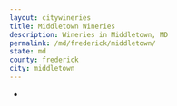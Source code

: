 ```yaml
---
layout: citywineries
title: Middletown Wineries
description: Wineries in Middletown, MD
permalink: /md/frederick/middletown/
state: md
county: frederick
city: middletown
---
```

-
